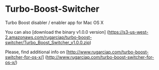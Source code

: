 Turbo-Boost-Switcher
====================

Turbo Boost disabler / enabler app for Mac OS X

You can also [download the binary v1.0.0 version] (https://s3-us-west-2.amazonaws.com/rugarciap/turbo-boost-switcher/Turbo_Boost_Switcher_v1.0.0.zip)

Please, find additional info on [http://www.rugarciap.com/turbo-boost-switcher-for-os-x/] (http://www.rugarciap.com/turbo-boost-switcher-for-os-x/)
